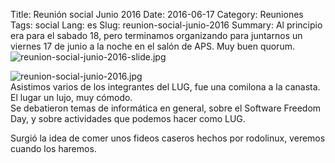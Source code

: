 Title: Reunión social Junio 2016
Date: 2016-06-17
Category: Reuniones
Tags: social
Lang: es
Slug: reunion-social-junio-2016
Summary: Al principio era para el sabado 18, pero terminamos organizando para juntarnos un viernes 17 de junio a la noche en el salón de APS. Muy buen quorum. ![reunion-social-junio-2016-slide.jpg](/images/article/2016/reunion-social-junio-2016-slide.jpg) 

![reunion-social-junio-2016.jpg](/images/article/2016/reunion-social-junio-2016.jpg)   
Asistimos varios de los integrantes del LUG, fue una comilona a la canasta. El lugar un lujo, muy cómodo.  
Se debatieron temas de informática en general, sobre el Software Freedom Day, y sobre actividades que podemos hacer como LUG.  
  
Surgió la idea de comer unos fideos caseros hechos por rodolinux, veremos cuando los haremos.  

